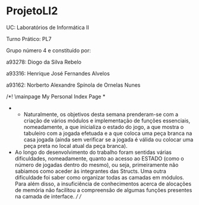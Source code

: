 # ProjetoLI2

UC: Laboratórios de Informática II

Turno Prático: PL7

Grupo número 4 e constituído por:

a93278: Diogo da Silva Rebelo

a93316: Henrique José Fernandes Alvelos

a93162: Norberto Alexandre Spínola de Ornelas Nunes

/*! \mainpage My Personal Index Page
 *
 * * Naturalmente, os objetivos desta semana prenderam-se com a criação de vários módulos e implementação de funções essenciais, nomeadamente, a que inicializa o estado do jogo, a que mostra o tabuleiro com a jogada efetuada e a que coloca uma peça branca na casa jogada (ainda sem verificar se a jogada é válida ou colocar uma peça preta no local atual da peça branca).
 * Ao longo do desenvolvimento do trabalho foram sentidas várias dificuldades, nomeadamente, quanto ao acesso ao ESTADO (como o número de jogadas dentro do mesmo), ou seja, primeiramente não sabiamos como aceder às integrantes das Structs. Uma outra dificuldade foi saber como organizar todas as camadas em módulos. Para além disso, a insuficiência de conhecimentos acerca de alocações de memória não facilitou a compreensão de algumas funções presentes na camada de interface.
 */
/*
